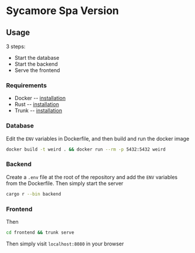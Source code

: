 # Sycamore Spa Version

## Usage

3 steps: 
- Start the database
- Start the backend
- Serve the frontend

### Requirements
- Docker -- [installation](https://docs.docker.com/engine/install)
- Rust -- [installation](https://www.rust-lang.org/tools/install)
- Trunk -- [installation](https://trunkrs.dev/#install)

### Database
Edit the `ENV` variables in Dockerfile, and then build and run the docker image
```bash
docker build -t weird . && docker run --rm -p 5432:5432 weird

```

### Backend
Create a `.env` file at the root of the repository and add the `ENV` variables from the Dockerfile. 
Then simply start the server
```bash
cargo r --bin backend
```
### Frontend
Then
```bash
cd frontend && trunk serve
```

Then simply visit `localhost:8080` in your browser
